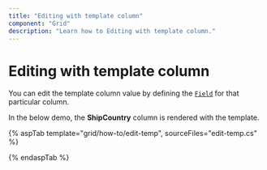 ```yaml
---
title: "Editing with template column"
component: "Grid"
description: "Learn how to Editing with template column."
---
```


# Editing with template column

You can edit the template column value by defining the [`Field`](https://help.syncfusion.com/cr/cref_files/aspnetcore-js2/Syncfusion.EJ2~Syncfusion.EJ2.Grids.GridColumn~Field.html) for that particular column.

In the below demo, the **ShipCountry** column is rendered with the template.

{% aspTab template="grid/how-to/edit-temp", sourceFiles="edit-temp.cs" %}

{% endaspTab %}
